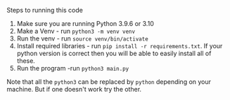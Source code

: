 Steps to running this code
1. Make sure you are running Python 3.9.6 or 3.10
2. Make a Venv - run `python3 -m venv venv`
3. Run the venv - run `source venv/bin/activate`
4. Install required libraries - run `pip install -r requirements.txt`. If your python version is correct then you will be able to easily install all of these. 
5. Run the program -run `python3 main.py`

Note that all the `python3` can be replaced by `python` depending on your machine. But if one doesn't work try the other.